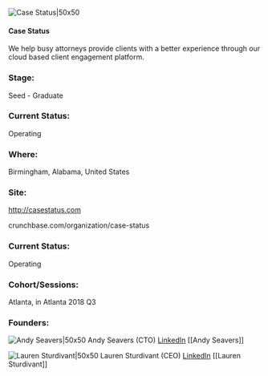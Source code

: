 

![Case Status|50x50](https://apimg.techstars.com/connect/images/image_files/5b4cd531c1a4b83b7c0000fa/original/favicon_techstars.png)

#### Case Status
We help busy attorneys provide clients with a better experience through our cloud based client engagement platform.

### Stage: 
Seed - Graduate 

### Current Status: 
Operating

### Where:
Birmingham, Alabama, United States

### Site:
http://casestatus.com



crunchbase.com/organization/case-status

### Current Status: 
Operating

### Cohort/Sessions: 
Atlanta, in Atlanta 2018 Q3

### Founders: 

![Andy Seavers|50x50](https://apimg.techstars.com/connect/images/image_files/5b4cd58cc1a4b83b7c0000fc/original/Summer_2017_Headshot---small.png) Andy Seavers (CTO) [LinkedIn](https://linkedin.com/in/ajseavers) [[Andy Seavers]]

![Lauren Sturdivant|50x50](https://apimg.techstars.com/connect/images/image_files/5e16951734a60d48220000da/original/79221346_10100653862326999_1725823197900701696_n.jpg) Lauren Sturdivant (CEO) [LinkedIn](https://linkedin.com/in/lauren-sturdivant-29692814) [[Lauren Sturdivant]]



